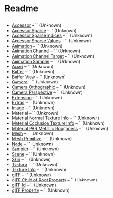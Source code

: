 

 # Readme



## 

* [Accessor](.\accessor.schema.md) – `` (Unknown)
* [Accessor Sparse](.\accessor.sparse.schema.md) – `` (Unknown)
* [Accessor Sparse Indices](.\accessor.sparse.indices.schema.md) – `` (Unknown)
* [Accessor Sparse Values](.\accessor.sparse.values.schema.md) – `` (Unknown)
* [Animation](.\animation.schema.md) – `` (Unknown)
* [Animation Channel](.\animation.channel.schema.md) – `` (Unknown)
* [Animation Channel Target](.\animation.channel.target.schema.md) – `` (Unknown)
* [Animation Sampler](.\animation.sampler.schema.md) – `` (Unknown)
* [Asset](.\asset.schema.md) – `` (Unknown)
* [Buffer](.\buffer.schema.md) – `` (Unknown)
* [Buffer View](.\bufferView.schema.md) – `` (Unknown)
* [Camera](.\camera.schema.md) – `` (Unknown)
* [Camera Orthographic](.\camera.orthographic.schema.md) – `` (Unknown)
* [Camera Perspective](.\camera.perspective.schema.md) – `` (Unknown)
* [Extension](.\extension.schema.md) – `` (Unknown)
* [Extras](.\extras.schema.md) – `` (Unknown)
* [Image](.\image.schema.md) – `` (Unknown)
* [Material](.\material.schema.md) – `` (Unknown)
* [Material Normal Texture Info](.\material.normalTextureInfo.schema.md) – `` (Unknown)
* [Material Occlusion Texture Info](.\material.occlusionTextureInfo.schema.md) – `` (Unknown)
* [Material PBR Metallic Roughness](.\material.pbrMetallicRoughness.schema.md) – `` (Unknown)
* [Mesh](.\mesh.schema.md) – `` (Unknown)
* [Mesh Primitive](.\mesh.primitive.schema.md) – `` (Unknown)
* [Node](.\node.schema.md) – `` (Unknown)
* [Sampler](.\sampler.schema.md) – `` (Unknown)
* [Scene](.\scene.schema.md) – `` (Unknown)
* [Skin](.\skin.schema.md) – `` (Unknown)
* [Texture](.\texture.schema.md) – `` (Unknown)
* [Texture Info](.\textureInfo.schema.md) – `` (Unknown)
* [glTF](.\glTF.schema.md) – `` (Unknown)
* [glTF Child of Root Property](.\glTFChildOfRootProperty.schema.md) – `` (Unknown)
* [glTF Id](.\glTFid.schema.md) – `` (Unknown)
* [glTF Property](.\glTFProperty.schema.md) – `` (Unknown)

